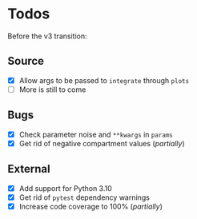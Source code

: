
# Todos

Before the v3 transition:

## Source

- [x] Allow args to be passed to `integrate` through `plots`
- [ ] More is still to come

## Bugs

- [x] Check parameter noise and `**kwargs` in `params`
- [x] Get rid of negative compartment values (*partially*)

## External

- [x] Add support for Python 3.10
- [x] Get rid of `pytest` dependency warnings
- [x] Increase code coverage to 100% (*partially*)
